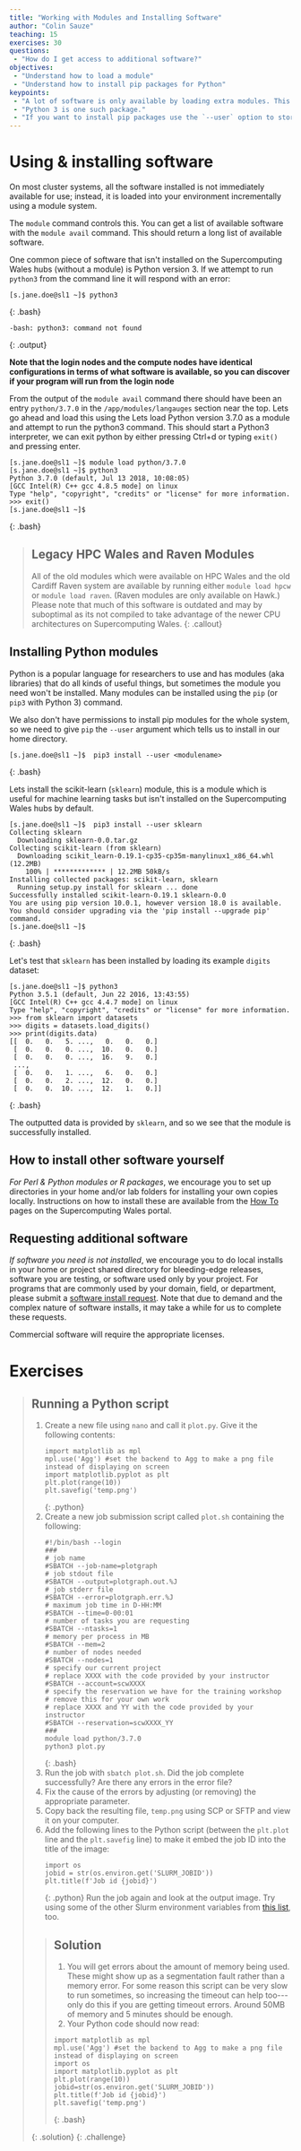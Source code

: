 ```yaml
---
title: "Working with Modules and Installing Software"
author: "Colin Sauze"
teaching: 15
exercises: 30
questions:
 - "How do I get access to additional software?"
objectives:
 - "Understand how to load a module"
 - "Understand how to install pip packages for Python"
keypoints:
 - "A lot of software is only available by loading extra modules. This helps prevent problems where two packages are incompatible."
 - "Python 3 is one such package."
 - "If you want to install pip packages use the `--user` option to store the packages in your home directory."
---
```


# Using & installing software

On most cluster systems, all the software installed is not immediately available for use;
instead, it is loaded into your environment incrementally using a module system.

The `module` command controls this.
You can get a list of available software with the `module avail` command. This should return a long list of available software.

One common piece of software that isn't installed on the Supercomputing Wales hubs (without a module) is Python version 3. If we attempt to run `python3` from the command line it will respond with an error:

~~~
[s.jane.doe@sl1 ~]$ python3
~~~
{: .bash}

~~~
-bash: python3: command not found
~~~
{: .output}

**Note that the login nodes and the compute nodes have identical configurations in terms of what software is available, so you can discover if your program will run from the login node**

From the output of the `module avail` command there should have been an entry `python/3.7.0` in the `/app/modules/langauges` section near the top. Lets go ahead and load this using the
Lets load Python version 3.7.0 as a module and attempt to run the python3 command. This should start a Python3 interpreter, we can exit python by either pressing Ctrl+d or typing `exit()` and pressing enter.

~~~
[s.jane.doe@sl1 ~]$ module load python/3.7.0
[s.jane.doe@sl1 ~]$ python3
Python 3.7.0 (default, Jul 13 2018, 10:08:05)
[GCC Intel(R) C++ gcc 4.8.5 mode] on linux
Type "help", "copyright", "credits" or "license" for more information.
>>> exit()
[s.jane.doe@sl1 ~]$
~~~
{: .bash}

> ## Legacy HPC Wales and Raven Modules
> All of the old modules which were available on HPC Wales and the old Cardiff Raven system
> are available by running either `module load hpcw` or `module load raven`. (Raven modules are only available on Hawk.)
> Please note that much of this software is outdated and may by suboptimal as its not compiled
> to take advantage of the newer CPU architectures on Supercomputing Wales.
{: .callout}


## Installing Python modules

Python is a popular language for researchers to use and has modules
(aka libraries) that do all kinds of useful things, but sometimes the
module you need won't be installed. Many modules can be installed
using the `pip` (or `pip3` with Python 3) command.

We also don't have permissions to install pip modules for the whole
system, so we need to give `pip` the `--user` argument which tells us
to install in our home directory.

~~~
[s.jane.doe@sl1 ~]$  pip3 install --user <modulename>
~~~
{: .bash}

Lets install the scikit-learn (`sklearn`)  module, this is a module which is useful for machine learning tasks but isn't installed on the Supercomputing Wales hubs by default.

~~~
[s.jane.doe@sl1 ~]$  pip3 install --user sklearn
Collecting sklearn
  Downloading sklearn-0.0.tar.gz
Collecting scikit-learn (from sklearn)
  Downloading scikit_learn-0.19.1-cp35-cp35m-manylinux1_x86_64.whl (12.2MB)
    100% | ************* | 12.2MB 50kB/s
Installing collected packages: scikit-learn, sklearn
  Running setup.py install for sklearn ... done
Successfully installed scikit-learn-0.19.1 sklearn-0.0
You are using pip version 10.0.1, however version 18.0 is available.
You should consider upgrading via the 'pip install --upgrade pip' command.
[s.jane.doe@sl1 ~]$
~~~
{: .bash}

Let's test that `sklearn` has been installed by loading its example `digits` dataset:

~~~
[s.jane.doe@sl1 ~]$ python3
Python 3.5.1 (default, Jun 22 2016, 13:43:55)
[GCC Intel(R) C++ gcc 4.4.7 mode] on linux
Type "help", "copyright", "credits" or "license" for more information.
>>> from sklearn import datasets
>>> digits = datasets.load_digits()
>>> print(digits.data)
[[  0.   0.   5. ...,   0.   0.   0.]
 [  0.   0.   0. ...,  10.   0.   0.]
 [  0.   0.   0. ...,  16.   9.   0.]
 ...,
 [  0.   0.   1. ...,   6.   0.   0.]
 [  0.   0.   2. ...,  12.   0.   0.]
 [  0.   0.  10. ...,  12.   1.   0.]]
~~~
{: .bash}

The outputted data is provided by `sklearn`, and so we see that the
module is successfully installed.

## How to install other software yourself

*For Perl & Python modules or R packages*, we encourage you to set up directories in your
home and/or lab folders for installing your own copies locally. Instructions on how to install these are available from the [How To](https://portal.supercomputing.wales/index.php/index/how-to-guides-archive/) pages on the Supercomputing Wales portal.

## Requesting additional software

*If software you need is not installed*, we encourage you to do local
installs in your home or project shared directory for bleeding-edge
releases, software you are testing, or software used only by your
project. For programs that are commonly used by your domain, field,
or department, please submit a
[software install request](email:support@supercomputingwales.ac.uk).
Note that due to demand and the complex nature of software installs,
it may take a while for us to complete these requests.

Commercial software will require the appropriate licenses.


# Exercises

> ## Running a Python script
>
> 1. Create a new file using `nano` and call it `plot.py`. Give it the
>    following contents:
>    ~~~
>    import matplotlib as mpl
>    mpl.use('Agg') #set the backend to Agg to make a png file instead of displaying on screen
>    import matplotlib.pyplot as plt
>    plt.plot(range(10))
>    plt.savefig('temp.png')
>    ~~~
>    {: .python}
> 2. Create a new job submission script called `plot.sh` containing
>    the following:
>    ~~~
>    #!/bin/bash --login
>    ###
>    # job name
>    #SBATCH --job-name=plotgraph
>    # job stdout file
>    #SBATCH --output=plotgraph.out.%J
>    # job stderr file
>    #SBATCH --error=plotgraph.err.%J
>    # maximum job time in D-HH:MM
>    #SBATCH --time=0-00:01
>    # number of tasks you are requesting
>    #SBATCH --ntasks=1
>    # memory per process in MB
>    #SBATCH --mem=2
>    # number of nodes needed
>    #SBATCH --nodes=1
>    # specify our current project
>    # replace XXXX with the code provided by your instructor
>    #SBATCH --account=scwXXXX
>    # specify the reservation we have for the training workshop
>    # remove this for your own work
>    # replace XXXX and YY with the code provided by your instructor
>    #SBATCH --reservation=scwXXXX_YY
>    ###
>    module load python/3.7.0
>    python3 plot.py
>    ~~~
>    {: .bash}
> 3. Run the job with `sbatch plot.sh`. Did the job complete
>    successfully? Are there any errors in the error file?
> 4. Fix the cause of the errors by adjusting (or removing) the appropriate parameter.
> 5. Copy back the resulting file, `temp.png` using SCP or SFTP and
>    view it on your computer.
> 6. Add the following lines to the Python script (between the
>    `plt.plot` line and the `plt.savefig` line) to make it embed the job
>    ID into the title of the image:
>    ~~~
>    import os
>    jobid = str(os.environ.get('SLURM_JOBID'))
>    plt.title(f'Job id {jobid}')
>    ~~~
>    {: .python}
>    Run the job again and look at the output image. Try using some of
>    the other Slurm environment variables from [this
>    list](https://www.glue.umd.edu/hpcc/help/slurmenv.html), too.
>
> > ## Solution
> > 1. You will get errors about the amount of memory being used. These might show up as a segmentation fault rather than a memory error. For some reason this script can be very slow to run sometimes, so increasing the timeout can help too---only do this if you are getting timeout errors. Around 50MB of memory and 5 minutes should be enough.
> > 2. Your Python code should now read:
> >
> > ~~~
> > import matplotlib as mpl
> > mpl.use('Agg') #set the backend to Agg to make a png file instead of displaying on screen
> > import os
> > import matplotlib.pyplot as plt
> > plt.plot(range(10))
> > jobid=str(os.environ.get('SLURM_JOBID'))
> > plt.title(f'Job id {jobid}')
> > plt.savefig('temp.png')
> > ~~~
> > {: .bash}
> >
> {: .solution}
{: .challenge}

